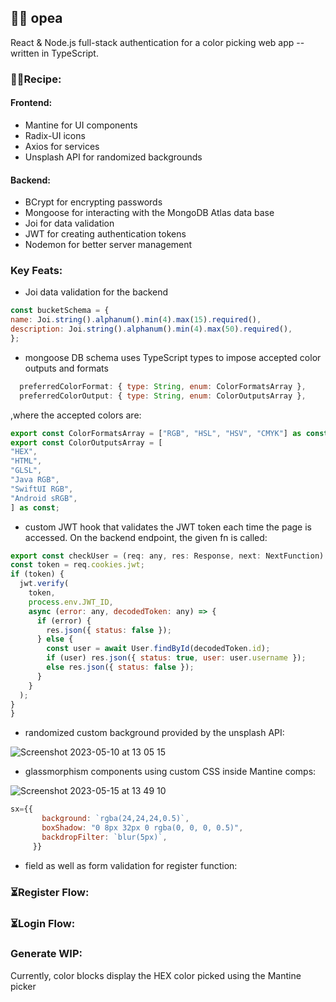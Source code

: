## 🦎🎨 opea

React & Node.js full-stack authentication for a color picking web app --written in TypeScript.


### 👩‍🍳Recipe:
 #### Frontend:
  * Mantine for UI components
  * Radix-UI icons
  * Axios for services
  * Unsplash API for randomized backgrounds
 #### Backend:
  * BCrypt for encrypting passwords
  * Mongoose for interacting with the MongoDB Atlas data base
  * Joi for data validation
  * JWT for creating authentication tokens
  * Nodemon for better server management
### Key Feats:
  * Joi data validation for the backend 
  ```js
  const bucketSchema = {
  name: Joi.string().alphanum().min(4).max(15).required(),
  description: Joi.string().alphanum().min(4).max(50).required(),
};
  ```
  * mongoose DB schema uses TypeScript types to impose accepted color outputs and formats
  ```js
    preferredColorFormat: { type: String, enum: ColorFormatsArray },
    preferredColorOutput: { type: String, enum: ColorOutputsArray },
  ```
  ,where the accepted colors are:
  ```js
  export const ColorFormatsArray = ["RGB", "HSL", "HSV", "CMYK"] as const;
  export const ColorOutputsArray = [
  "HEX",
  "HTML",
  "GLSL",
  "Java RGB",
  "SwiftUI RGB",
  "Android sRGB",
] as const;
  ```
  * custom JWT hook that validates the JWT token each time the page is accessed. On the backend endpoint, the given fn is called:
  ```js
  export const checkUser = (req: any, res: Response, next: NextFunction) => {
  const token = req.cookies.jwt;
  if (token) {
    jwt.verify(
      token,
      process.env.JWT_ID,
      async (error: any, decodedToken: any) => {
        if (error) {
          res.json({ status: false });
        } else {
          const user = await User.findById(decodedToken.id);
          if (user) res.json({ status: true, user: user.username });
          else res.json({ status: false });
        }
      }
    );
  }
}
  ```
 * randomized custom background provided by the unsplash API:
 
 ![Screenshot 2023-05-10 at 13 05 15](https://github.com/laprinia/opea/assets/51471463/7f65a487-d8ba-4577-aa18-525c194c2690)
 * glassmorphism components using custom CSS inside Mantine comps:
 
 ![Screenshot 2023-05-15 at 13 49 10](https://github.com/laprinia/opea/assets/51471463/1967c82a-7be2-427d-a63c-ef1889d1d870)
 ```js
 sx={{
        background: `rgba(24,24,24,0.5)`,
        boxShadow: "0 8px 32px 0 rgba(0, 0, 0, 0.5)",
        backdropFilter: `blur(5px)`,
      }}
  ```
 * field as well as form validation for register function:
 
### ⏳Register Flow:

### ⏳Login Flow:

### Generate WIP:
Currently, color blocks display the HEX color picked using the Mantine picker


